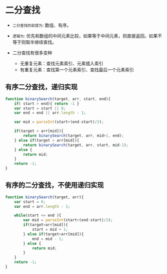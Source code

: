 # 二分查找

* `二分查找的前提为`: 数组、有序。
* `逻辑为`: 优先和数组的中间元素比较，如果等于中间元素，则直接返回。如果不等于则取半继续查找。

* 二分查找有很多变种
    * 无重复元素：查找元素索引、元素插入索引
    * 有重复元素：查找第一个元素索引、查找最后一个元素索引

## 有序二分查找，递归实现
```js
function binarySearch(target, arr, start, end){
    if( start > end){ return -1 }
    var start = start || 0;
    var end = end || arr.length - 1;

    var mid = parseInt(start+(end-start)/2);

    if(target > arr[mid]){
        return binarySearch(target, arr, mid+1, end);
    } else if(target < arr[mid]){
        return binarySearch(target, arr, start, mid-1);
    } else {
        return mid;
    }
    return -1;
}
```

## 有序的二分查找，不使用递归实现
```js
function binarySearch(target, arr){
    var start = 0;
    var end = arr.length - 1;

    while(start <= end ){
        var mid = parseInt(start+(end-start)/2);
        if(target>arr[mid]){
            start = mid + 1;
        } else if(target<arr[mid]){
            end = mid - 1;
        } else {
            return mid;
        }
    }
    return -1;
}
```



